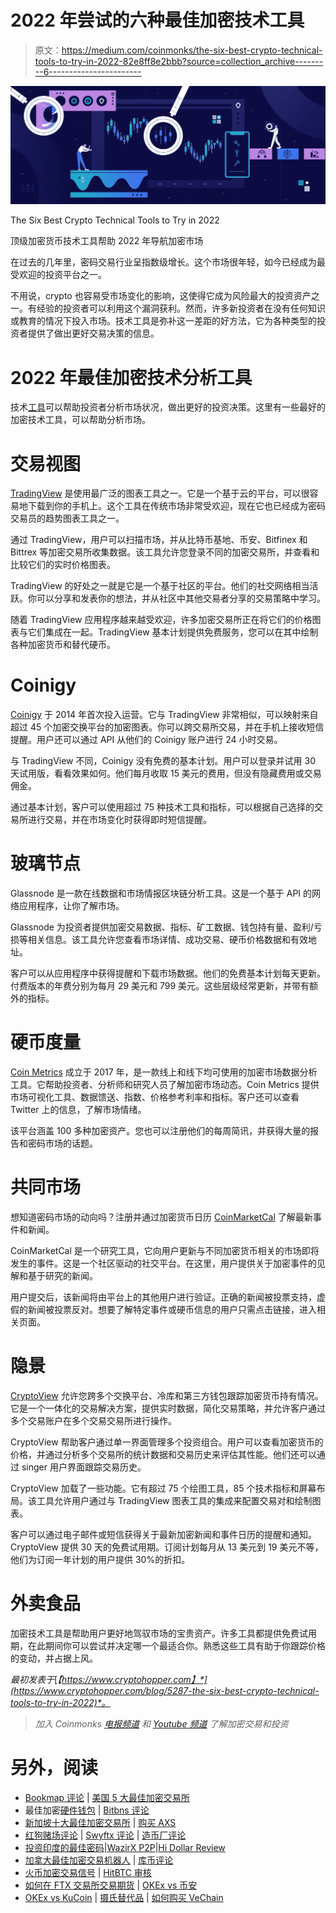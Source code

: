 # 2022 年尝试的六种最佳加密技术工具

> 原文：<https://medium.com/coinmonks/the-six-best-crypto-technical-tools-to-try-in-2022-82e8ff8e2bbb?source=collection_archive---------6----------------------->

![](img/1c5cfc00985aa4de0330d6787e201619.png)

The Six Best Crypto Technical Tools to Try in 2022

顶级加密货币技术工具帮助 2022 年导航加密市场

在过去的几年里，密码交易行业呈指数级增长。这个市场很年轻，如今已经成为最受欢迎的投资平台之一。

不用说，crypto 也容易受市场变化的影响，这使得它成为风险最大的投资资产之一。有经验的投资者可以利用这个漏洞获利。然而，许多新投资者在没有任何知识或教育的情况下投入市场。技术工具是弥补这一差距的好方法，它为各种类型的投资者提供了做出更好交易决策的信息。

# 2022 年最佳加密技术分析工具

技术[工具](https://www.cryptohopper.com/blog/1395-best-cryptocurrency-trading-tools-for-beginners)可以帮助投资者分析市场状况，做出更好的投资决策。这里有一些最好的加密技术工具，可以帮助分析市场。

# 交易视图

[TradingView](https://www.tradingview.com) 是使用最广泛的图表工具之一。它是一个基于云的平台，可以很容易地下载到你的手机上。这个工具在传统市场非常受欢迎，现在它也已经成为密码交易员的趋势图表工具之一。

通过 TradingView，用户可以扫描市场，并从比特币基地、币安、Bitfinex 和 Bittrex 等加密交易所收集数据。该工具允许您登录不同的加密交易所，并查看和比较它们的实时价格图表。

TradingView 的好处之一就是它是一个基于社区的平台。他们的社交网络相当活跃。你可以分享和发表你的想法，并从社区中其他交易者分享的交易策略中学习。

随着 TradingView 应用程序越来越受欢迎，许多加密交易所正在将它们的价格图表与它们集成在一起。TradingView 基本计划提供免费服务，您可以在其中绘制各种加密货币和替代硬币。

# Coinigy

[Coinigy](https://www.coinigy.com) 于 2014 年首次投入运营。它与 TradingView 非常相似，可以映射来自超过 45 个加密交换平台的加密图表。你可以跨交易所交易，并在手机上接收短信提醒。用户还可以通过 API 从他们的 Coinigy 账户进行 24 小时交易。

与 TradingView 不同，Coinigy 没有免费的基本计划。用户可以登录并试用 30 天试用版，看看效果如何。他们每月收取 15 美元的费用，但没有隐藏费用或交易佣金。

通过基本计划，客户可以使用超过 75 种技术工具和指标，可以根据自己选择的交易所进行交易，并在市场变化时获得即时短信提醒。

# 玻璃节点

Glassnode 是一款在线数据和市场情报区块链分析工具。这是一个基于 API 的网络应用程序，让你了解市场。

Glassnode 为投资者提供加密交易数据、指标、矿工数据、钱包持有量、盈利/亏损等相关信息。该工具允许您查看市场详情、成功交易、硬币价格数据和有效地址。

客户可以从应用程序中获得提醒和下载市场数据。他们的免费基本计划每天更新。付费版本的年费分别为每月 29 美元和 799 美元。这些层级经常更新，并带有额外的指标。

# 硬币度量

[Coin Metrics](https://coinmetrics.io) 成立于 2017 年，是一款线上和线下均可使用的加密市场数据分析工具。它帮助投资者、分析师和研究人员了解加密市场动态。Coin Metrics 提供市场可视化工具、数据馈送、指数、价格参考利率和指标。客户还可以查看 Twitter 上的信息，了解市场情绪。

该平台涵盖 100 多种加密资产。您也可以注册他们的每周简讯，并获得大量的报告和密码市场的话题。

# 共同市场

想知道密码市场的动向吗？注册并通过加密货币日历 [CoinMarketCal](https://coinmarketcal.com/en/) 了解最新事件和新闻。

CoinMarketCal 是一个研究工具，它向用户更新与不同加密货币相关的市场即将发生的事件。这是一个社区驱动的社交平台。在这里，用户提供关于加密事件的见解和基于研究的新闻。

用户提交后，该新闻将由平台上的其他用户进行验证。正确的新闻被投票支持，虚假的新闻被投票反对。想要了解特定事件或硬币信息的用户只需点击链接，进入相关页面。

# 隐景

[CryptoView](https://www.cryptoview.com) 允许您跨多个交换平台、冷库和第三方钱包跟踪加密货币持有情况。它是一个一体化的交易解决方案，提供实时数据，简化交易策略，并允许客户通过多个交易账户在多个交易交易所进行操作。

CryptoView 帮助客户通过单一界面管理多个投资组合。用户可以查看加密货币的价格，并通过分析多个交易所的统计数据和交易历史来评估其性能。他们还可以通过 singer 用户界面跟踪交易历史。

CryptoView 加载了一些功能。它有超过 75 个绘图工具，85 个技术指标和屏幕布局。该工具允许用户通过与 TradingView 图表工具的集成来配置交易对和绘制图表。

客户可以通过电子邮件或短信获得关于最新加密新闻和事件日历的提醒和通知。CryptoView 提供 30 天的免费试用期。订阅计划每月从 13 美元到 19 美元不等，他们为订阅一年计划的用户提供 30%的折扣。

# 外卖食品

加密技术工具是帮助用户更好地驾驭市场的宝贵资产。许多工具都提供免费试用期，在此期间你可以尝试并决定哪一个最适合你。熟悉这些工具有助于你跟踪价格的变动，并占据上风。

*最初发表于*[*【https://www.cryptohopper.com】*](https://www.cryptohopper.com/blog/5287-the-six-best-crypto-technical-tools-to-try-in-2022)*。*

> *加入 Coinmonks* [*电报频道*](https://t.me/coincodecap) *和* [*Youtube 频道*](https://www.youtube.com/c/coinmonks/videos) *了解加密交易和投资*

# 另外，阅读

*   [Bookmap 评论](https://coincodecap.com/bookmap-review-2021-best-trading-software) | [美国 5 大最佳加密交易所](https://coincodecap.com/crypto-exchange-usa)
*   最佳加密[硬件钱包](/coinmonks/hardware-wallets-dfa1211730c6) | [Bitbns 评论](/coinmonks/bitbns-review-38256a07e161)
*   [新加坡十大最佳加密交易所](https://coincodecap.com/crypto-exchange-in-singapore) | [购买 AXS](https://coincodecap.com/buy-axs-token)
*   [红狗赌场评论](https://coincodecap.com/red-dog-casino-review) | [Swyftx 评论](https://coincodecap.com/swyftx-review) | [造币厂评论](https://coincodecap.com/coingate-review)
*   [投资印度的最佳密码](https://coincodecap.com/best-crypto-to-invest-in-india-in-2021)|[WazirX P2P](https://coincodecap.com/wazirx-p2p)|[Hi Dollar Review](https://coincodecap.com/hi-dollar-review)
*   [加拿大最佳加密交易机器人](https://coincodecap.com/5-best-crypto-trading-bots-in-canada) | [库币评论](https://coincodecap.com/kucoin-review)
*   [火币加密交易信号](https://coincodecap.com/huobi-crypto-trading-signals) | [HitBTC 审核](/coinmonks/hitbtc-review-c5143c5d53c2)
*   [如何在 FTX 交易所交易期货](https://coincodecap.com/ftx-futures-trading) | [OKEx vs 币安](https://coincodecap.com/okex-vs-binance)
*   [OKEx vs KuCoin](https://coincodecap.com/okex-kucoin) | [摄氏替代品](https://coincodecap.com/celsius-alternatives) | [如何购买 VeChain](https://coincodecap.com/buy-vechain)